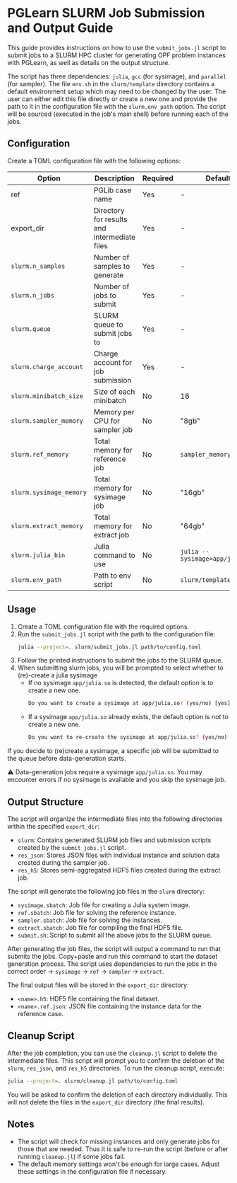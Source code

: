# PGLearn SLURM Job Submission and Output Guide

This guide provides instructions on how to use the `submit_jobs.jl` script to submit jobs to a SLURM HPC cluster for generating OPF problem instances with PGLearn, as well as details on the output structure.

The script has three dependencies: `julia`, `gcc` (for sysimage), and `parallel` (for sampler). The file `env.sh` in the `slurm/template` directory contains a default environment setup which may need to be changed by the user. The user can either edit this file directly or create a new one and provide the path to it in the configuration file with the `slurm.env_path` option. The script will be sourced (executed in the job's main shell) before running each of the jobs.

## Configuration

Create a TOML configuration file with the following options:

| Option | Description | Required | Default |
| ------ | ----------- | -------- | ------- |
| ref | PGLib case name | Yes | - |
| export_dir | Directory for results and intermediate files | Yes | - |
| `slurm.n_samples` | Number of samples to generate | Yes | - |
| `slurm.n_jobs` | Number of jobs to submit | Yes | - |
| `slurm.queue` | SLURM queue to submit jobs to | Yes | - |
| `slurm.charge_account` | Charge account for job submission | Yes | - |
| `slurm.minibatch_size` | Size of each minibatch | No | 16 |
| `slurm.sampler_memory` | Memory per CPU for sampler job | No | "8gb" |
| `slurm.ref_memory` | Total memory for reference job | No | `sampler_memory` |
| `slurm.sysimage_memory` | Total memory for sysimage job | No | "16gb" |
| `slurm.extract_memory` | Total memory for extract job | No | "64gb" |
| `slurm.julia_bin` | Julia command to use | No | `julia --sysimage=app/julia.so` |
| `slurm.env_path` | Path to env script | No | `slurm/template/env.sh` |

## Usage

1. Create a TOML configuration file with the required options.
2. Run the `submit_jobs.jl` script with the path to the configuration file:
   ```bash
   julia --project=. slurm/submit_jobs.jl path/to/config.toml
   ```
3. Follow the printed instructions to submit the jobs to the SLURM queue.
4. When submitting slurm jobs, you will be prompted to select whether to (re)-create a julia sysimage
   * If no sysimage `app/julia.so` is detected, the default option is to create a new one.
      ```bash
      Do you want to create a sysimage at app/julia.so? (yes/no) [yes]:
      ```
   * If a sysimage `app/julia.so` already exists, the default option is _not_ to create a new one.
      ```bash
      Do you want to re-create the sysimage at app/julia.so? (yes/no) [no]:
      ```

If you decide to (re)create a sysimage, a specific job will be submitted to the queue before data-generation starts.

⚠ Data-generation jobs require a sysimage `app/julia.so`. You may encounter errors if no sysimage is available and you skip the sysimage job.


## Output Structure

The script will organize the intermediate files into the following directories within the specified `export_dir`:

- `slurm`: Contains generated SLURM job files and submission scripts created by the `submit_jobs.jl` script.
- `res_json`: Stores JSON files with individual instance and solution data created during the sampler job.
- `res_h5`: Stores semi-aggregated HDF5 files created during the extract job.

The script will generate the following job files in the `slurm` directory:

- `sysimage.sbatch`: Job file for creating a Julia system image.
- `ref.sbatch`: Job file for solving the reference instance.
- `sampler.sbatch`: Job file for solving the instances.
- `extract.sbatch`: Job file for compiling the final HDF5 file.
- `submit.sh`: Script to submit all the above jobs to the SLURM queue.

After generating the job files, the script will output a command to run that submits the jobs. Copy+paste and run this command to start the dataset generation process. The script uses dependencies to run the jobs in the correct order -> `sysimage` -> `ref` -> `sampler` -> `extract`.

The final output files will be stored in the `export_dir` directory:

- `<name>.h5`: HDF5 file containing the final dataset.
- `<name>.ref.json`: JSON file containing the instance data for the reference case.

## Cleanup Script

After the job completion, you can use the `cleanup.jl` script to delete the intermediate files. This script will prompt you to confirm the deletion of the `slurm`, `res_json`, and `res_h5` directories. To run the cleanup script, execute:
```bash
julia --project=. slurm/cleanup.jl path/to/config.toml
```
You will be asked to confirm the deletion of each directory individually. This will not delete the files in the `export_dir` directory (the final results).

## Notes

- The script will check for missing instances and only generate jobs for those that are needed. Thus it is safe to re-run the script (before or after running `cleanup.jl`) if some jobs fail.
- The default memory settings won't be enough for large cases. Adjust these settings in the configuration file if necessary.